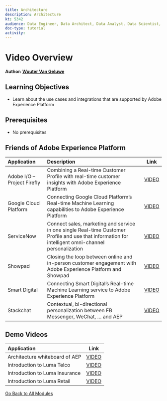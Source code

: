 ```yaml
---
title: Architecture
description: Architecture
kt: 5342
audience: Data Engineer, Data Architect, Data Analyst, Data Scientist, Orchestration Engineer, BI Expert, Marketer
doc-type: tutorial
activity: 
---
```


# Video Overview

**Author: [Wouter Van Geluwe](https://www.linkedin.com/in/woutervangeluwe/)**

## Learning Objectives

- Learn about the use cases and integrations that are supported by Adobe Experience Platform

## Prerequisites

- No prerequisites

## Friends of Adobe Experience Platform

| Application| Description     | Link | 
|:-------------|:-------------| :---------------:|
|Adobe I/O – Project Firefly| Combining a Real-time Customer Profile with real-time customer insights with Adobe Experience Platform| [VIDEO](https://video.tv.adobe.com/v/36637?quality=12&learn=on)|
|Google Cloud Platform|Connecting Google Cloud Platform’s Real-time Machine Learning capabilities to Adobe Experience Platform |[VIDEO](https://video.tv.adobe.com/v/36638?quality=12&learn=on)|
|ServiceNow| Connect sales, marketing and service in one single Real-time Customer Profile and use that information for intelligent omni-channel personalization|[VIDEO](https://video.tv.adobe.com/v/39483?quality=12&learn=on) |
|Showpad|Closing the loop between online and in-person customer engagement with Adobe Experience Platform and Showpad|[VIDEO](https://video.tv.adobe.com/v/36363?quality=12&learn=on)|
|Smart Digital|Connecting Smart Digital’s Real-time Machine Learning service to Adobe Experience Platform |[VIDEO](https://video.tv.adobe.com/v/36324?quality=12&learn=on)|
|Stackchat| Contextual, bi-directional personalization between FB Messenger, WeChat, … and AEP | [VIDEO](https://video.tv.adobe.com/v/35846?quality=12&learn=on) |

## Demo Videos

| Application| Link | 
|:-------------|:---------------:|
|Architecture whiteboard of AEP| [VIDEO](https://video.tv.adobe.com/v/35266?quality=12&learn=on)|
|Introduction to Luma Telco| [VIDEO](https://video.tv.adobe.com/v/35138?quality=12&learn=on)|
|Introduction to Luma Insurance| [VIDEO](https://video.tv.adobe.com/v/35498?quality=12&learn=on)|
|Introduction to Luma Retail| [VIDEO](https://video.tv.adobe.com/v/35137?quality=12&learn=on)|

[Go Back to All Modules](./overview.md)